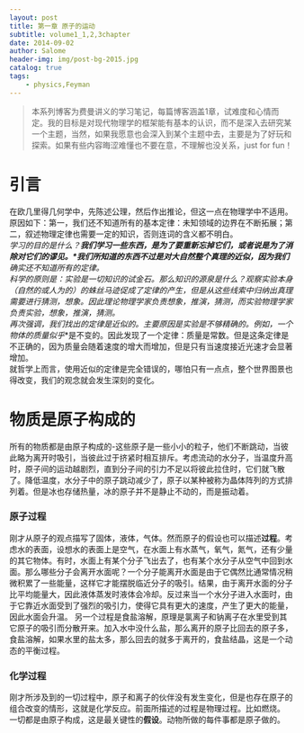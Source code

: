 ```yaml
---
layout: post
title: 第一章 原子的运动
subtitle: volume1_1,2,3chapter
date: 2014-09-02
author: Salome
header-img: img/post-bg-2015.jpg
catalog: true
tags:
    - physics,Feyman
---
```


>本系列博客为费曼讲义的学习笔记，每篇博客涵盖1章，试难度和心情而定。我的目标是对现代物理学的框架能有基本的认识，而不是深入去研究某一个主题，当然，如果我愿意也会深入到某个主题中去，主要是为了好玩和探索。如果有些内容晦涩难懂也不要在意，不理解也没关系，just for fun！


# 引言

在欧几里得几何学中，先陈述公理，然后作出推论，但这一点在物理学中不适用。原因如下：第一，我们还不知道所有的基本定律：未知领域的边界在不断拓展；第二，叙述物理定律也需要一定的知识，否则连词的含义都不明白。  
**学习的目的是什么？***我们学习一些东西，是为了要重新忘掉它们，或者说是为了消除对它们的谬见。*我们所知道的东西不过是对大自然整个真理的近似，因为我们**确实还不知道所有的定律**。  
科学的原则是：实验是一切知识的试金石。那么知识的源泉是什么？观察实验本身（自然的或人为的）的蛛丝马迹促成了定律的产生，但是从这些线索中归纳出真理需要进行猜测，想象。因此理论物理学家负责想象，推演，猜测，而实验物理学家负责实验，想象，推演，猜测。  
再次强调，我们找出的定律是近似的。主要原因是实验是不够精确的。例如，一个物体的质量**似乎**是不变的。因此发现了一个定律：质量是常数。但是这条定律是不正确的，因为质量会随着速度的增大而增加，但是只有当速度接近光速才会显著增加。  
就哲学上而言，使用近似的定律是完全错误的，哪怕只有一点点，整个世界图景也得改变，我们的观念就会发生深刻的变化。  

# 物质是原子构成的

所有的物质都是由原子构成的-这些原子是一些小小的粒子，他们不断跳动，当彼此略为离开时吸引，当彼此过于挤紧时相互排斥。考虑流动的水分子，当温度升高时，原子间的运动越剧烈，直到分子间的引力不足以将彼此拉住时，它们就飞散了。降低温度，水分子中的原子跳动减少了，原子以某种被称为晶体阵列的方式排列着。但是冰也存储热量，冰的原子并不是静止不动的，而是振动着。  

### 原子过程

刚才从原子的观点描写了固体，液体，气体。然而原子的假设也可以描述**过程**。考虑水的表面，设想水的表面上是空气，在水面上有水蒸气，氧气，氮气，还有少量的其它物体。有时，水面上有某个分子飞出去了，也有某个水分子从空气中回到水面。那么哪些分子会离开水面呢？一个分子能离开水面是由于它偶然比通常情况稍微积累了一些能量，这样它才能摆脱临近分子的吸引。结果，由于离开水面的分子比平均能量大，因此液体蒸发时液体会冷却。反过来当一个水分子进入水面时，由于它靠近水面受到了强烈的吸引力，使得它具有更大的速度，产生了更大的能量，因此水面会升温。
另一个过程是食盐溶解，原理是氯离子和钠离子在水里受到其它原子的吸引而分散开来。加入水中没什么盐，那么离开的原子比回去的原子多，食盐溶解，如果水里的盐太多，那么回去的就多于离开的，食盐结晶，这是一个动态的平衡过程。  

### 化学过程

刚才所涉及到的一切过程中，原子和离子的伙伴没有发生变化，但是也存在原子的组合改变的情形，这就是化学反应。前面所描述的过程是物理过程。比如燃烧。  
一切都是由原子构成，这是最关键性的**假设**。动物所做的每件事都是原子做的。
